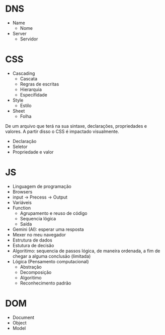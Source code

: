 # DNS

 - Name
    - Nome
 - Server
    - Servidor

# CSS

 - Cascading
    - Cascata
    - Regras de escritas
    - Hierarquia
    - Especifidade
 - Style 
    - Estilo
 - Sheet
    - Folha

De um arquivo que terá na sua sintaxe, declarações, propriedades e valores.
A partir disso o CSS é impactado visualmente.



- Declaração
- Seletor
- Propriedade e valor

# JS
- Linguagem de programação
- Browsers
- input -> Precess -> Output
- Variáveis
- Function
    - Agrupamento e reuso de código
    - Sequencia lógica
    - Saída
- Gemini (AI): esperar uma resposta
- Mexer no meu navegador
- Estrutura de dados
- Estutura de decisão
- Algoritimo: sequencia de passos lógica, de maneira ordenada, a fim de chegar a alguma conclusão (limitada)
- Lógica (Pensamento computacional)
    - Abstração
    - Decomposição
    - Algoritimo
    - Reconhecimento padrão

# DOM
- Document
- Object
- Model